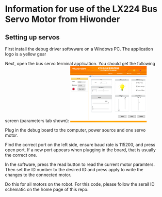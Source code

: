# Information for use of the LX224 Bus Servo Motor from Hiwonder

## Setting up servos
First install the debug driver softwware on a Windows PC. The application logo is a yellow gear

Next, open the bus servo terminal application. You should get the following screen (parameters tab shown): 
<img src="/LX224 Bus Servo Software/images/hiwonder_bus_servo_terminal image.PNG" width="50%">

Plug in the debug board to the computer, power source and one servo motor. 

Find the correct port on the left side, ensure baud rate is 115200, and press open port. If a new port appears when plugging in the board, that is usually the correct one. 

In the software, press the read button to read the current motor paramters. Then set the ID number to the desired ID and press apply to write the changes to the connected motor. 

Do this for all motors on the robot. For this code, please follow the serail ID schematic on the home page of this repo. 

